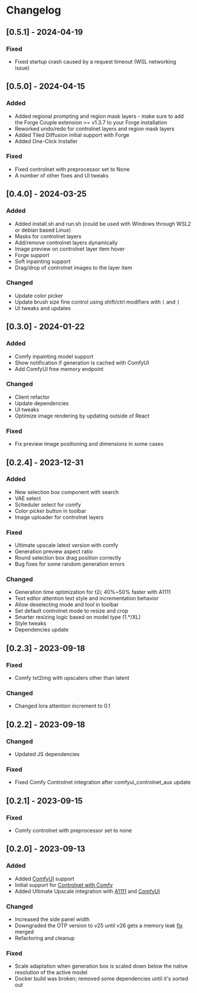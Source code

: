 # Changelog

## [0.5.1] - 2024-04-19

### Fixed

- Fixed startup crash caused by a request timeout (WSL networking issue)

## [0.5.0] - 2024-04-15

### Added

- Added regional prompting and region mask layers - make sure to add the Forge Couple extension >= v1.3.7 to your Forge installation
- Reworked undo/redo for controlnet layers and region mask layers
- Added Tiled Diffusion initial support with Forge
- Added One-Click Installer

### Fixed

- Fixed controlnet with preprocessor set to None
- A number of other fixes and UI tweaks

## [0.4.0] - 2024-03-25

### Added

- Added install.sh and run.sh (could be used with Windows through WSL2 or debian based Linux)
- Masks for controlnet layers
- Add/remove controlnet layers dynamically
- Image preview on controlnet layer item hover
- Forge support
- Soft inpainting support
- Drag/drop of controlnet images to the layer item

### Changed

- Update color picker
- Update brush size fine control using shift/ctrl modifiers with `[` and `]`
- UI tweaks and updates

## [0.3.0] - 2024-01-22

### Added

- Comfy inpainting model support
- Show notification if generation is cached with ComfyUI
- Add ComfyUI free memory endpoint

### Changed

- Client refactor
- Update dependencies
- UI tweaks
- Optimize image rendering by updating outside of React

### Fixed

- Fix preview image positioning and dimensions in some cases

## [0.2.4] - 2023-12-31

### Added

- New selection box component with search
- VAE select
- Scheduler select for comfy
- Color picker button in toolbar
- Image uploader for controlnet layers

### Fixed

- Ultimate upscale latest version with comfy
- Generation preview aspect ratio
- Round selection box drag position correctly
- Bug fixes for some random generation errors

### Changed

- Generation time optimization for t2i; 40%~50% faster with A1111
- Text editor attention text style and incrementation behavior
- Allow deselecting mode and tool in toolbar
- Set default controlnet mode to resize and crop
- Smarter resizing logic based on model type (1.*/XL)
- Style tweaks
- Dependencies update

## [0.2.3] - 2023-09-18

### Fixed

- Comfy txt2img with upscalers other than latent
 
### Changed

- Changed lora attention increment to 0.1

## [0.2.2] - 2023-09-18

### Changed

- Updated JS dependencies

### Fixed

- Fixed Comfy Controlnet integration after comfyui_controlnet_aux update

## [0.2.1] - 2023-09-15

### Fixed

- Comfy controlnet with preprocessor set to none

## [0.2.0] - 2023-09-13

### Added

- Added [ComfyUI](https://github.com/comfyanonymous/ComfyUI) support
- Initial support for [Controlnet with Comfy](https://github.com/Fannovel16/comfyui_controlnet_aux)
- Added Ultimate Upscale integration with [A1111](https://github.com/Coyote-A/ultimate-upscale-for-automatic1111) and [ComfyUI](https://github.com/ssitu/ComfyUI_UltimateSDUpscale)

### Changed

- Increased the side panel width
- Downgraded the OTP version to v25 until v26 gets a memory leak [fix](https://github.com/erlang/otp/issues/7292#issuecomment-1688181562) merged
- Refactoring and cleanup

### Fixed

- Scale adaptation when generation box is scaled down below the native resolution of the active model
- Docker build was broken; removed some dependencies until it's sorted out
